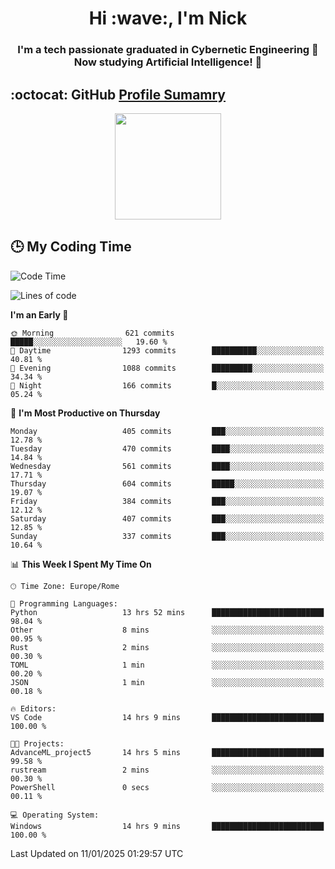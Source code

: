 <h1 align="center">Hi :wave:, I'm Nick</h1>

<h3 align="center">I'm a tech passionate graduated in Cybernetic Engineering 🤖<br>
Now studying Artificial Intelligence! 🧠</h3>


## :octocat: GitHub <a href="https://github.com/vn7n24fzkq/github-profile-summary-cards">Profile Sumamry</a>

<p align="center">
   <img style="height:170px;display:inline-block"  src="http://github-profile-summary-cards.vercel.app/api/cards/profile-details?username=CodeClimberNT&theme=github_dark" />
<!--    <img style="height:170px;display:inline-block"  src="http://github-profile-summary-cards.vercel.app/api/cards/repos-per-language?username=CodeClimberNT&theme=github_dark&exclude=" /> -->
</p>

 ## :clock3: My Coding Time 
 
<!--START_SECTION:waka-->
![Code Time](http://img.shields.io/badge/Code%20Time-406%20hrs%2044%20mins-blue)

![Lines of code](https://img.shields.io/badge/From%20Hello%20World%20I%27ve%20Written-3.9%20million%20lines%20of%20code-blue)

**I'm an Early 🐤** 

```text
🌞 Morning                621 commits         █████░░░░░░░░░░░░░░░░░░░░   19.60 % 
🌆 Daytime                1293 commits        ██████████░░░░░░░░░░░░░░░   40.81 % 
🌃 Evening                1088 commits        █████████░░░░░░░░░░░░░░░░   34.34 % 
🌙 Night                  166 commits         █░░░░░░░░░░░░░░░░░░░░░░░░   05.24 % 
```
📅 **I'm Most Productive on Thursday** 

```text
Monday                   405 commits         ███░░░░░░░░░░░░░░░░░░░░░░   12.78 % 
Tuesday                  470 commits         ████░░░░░░░░░░░░░░░░░░░░░   14.84 % 
Wednesday                561 commits         ████░░░░░░░░░░░░░░░░░░░░░   17.71 % 
Thursday                 604 commits         █████░░░░░░░░░░░░░░░░░░░░   19.07 % 
Friday                   384 commits         ███░░░░░░░░░░░░░░░░░░░░░░   12.12 % 
Saturday                 407 commits         ███░░░░░░░░░░░░░░░░░░░░░░   12.85 % 
Sunday                   337 commits         ███░░░░░░░░░░░░░░░░░░░░░░   10.64 % 
```


📊 **This Week I Spent My Time On** 

```text
🕑︎ Time Zone: Europe/Rome

💬 Programming Languages: 
Python                   13 hrs 52 mins      █████████████████████████   98.04 % 
Other                    8 mins              ░░░░░░░░░░░░░░░░░░░░░░░░░   00.95 % 
Rust                     2 mins              ░░░░░░░░░░░░░░░░░░░░░░░░░   00.30 % 
TOML                     1 min               ░░░░░░░░░░░░░░░░░░░░░░░░░   00.20 % 
JSON                     1 min               ░░░░░░░░░░░░░░░░░░░░░░░░░   00.18 % 

🔥 Editors: 
VS Code                  14 hrs 9 mins       █████████████████████████   100.00 % 

🐱‍💻 Projects: 
AdvanceML_project5       14 hrs 5 mins       █████████████████████████   99.58 % 
rustream                 2 mins              ░░░░░░░░░░░░░░░░░░░░░░░░░   00.30 % 
PowerShell               0 secs              ░░░░░░░░░░░░░░░░░░░░░░░░░   00.11 % 

💻 Operating System: 
Windows                  14 hrs 9 mins       █████████████████████████   100.00 % 
```


 Last Updated on 11/01/2025 01:29:57 UTC
<!--END_SECTION:waka-->

